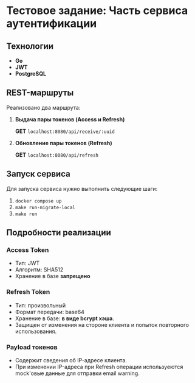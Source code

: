 # Тестовое задание: Часть сервиса аутентификации

## Технологии
- **Go**  
- **JWT**  
- **PostgreSQL**

## REST-маршруты
Реализовано два маршрута:

1. **Выдача пары токенов (Access и Refresh)** 
   
   **GET** `localhost:8080/api/receive/:uuid` 

2. **Обновление пары токенов (Refresh)**
   
   **GET** `localhost:8080/api/refresh` 

## Запуск сервиса
Для запуска сервиса нужно выполнить следующие шаги:

1. `docker compose up`
2. `make run-migrate-local`
3. `make run`

## Подробности реализации

### Access Token
- Тип: JWT
- Алгоритм: SHA512
- Хранение в базе **запрещено**

### Refresh Token
- Тип: произвольный
- Формат передачи: base64
- Хранение в базе: **в виде bcrypt хэша**.
- Защищен от изменения на стороне клиента и попыток повторного использования.

### Payload токенов
- Содержит сведения об IP-адресе клиента.
- При изменении IP-адреса при Refresh операции используеются mock'овые данные для отправки email warning.
